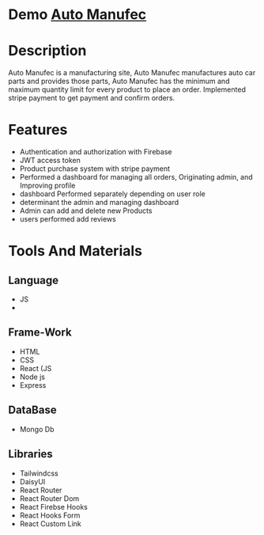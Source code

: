 
# Demo [Auto Manufec](https://auto-manufac.web.app/)

# Description
Auto Manufec is a manufacturing site, Auto Manufec manufactures auto car parts and provides those parts, Auto Manufec has the minimum and maximum quantity limit for every product to place an order. Implemented stripe payment to get payment and confirm orders. 

# Features
- Authentication and authorization with Firebase
- JWT access token
- Product purchase system with stripe payment
- Performed a dashboard for managing all orders, Originating admin, and Improving profile 
- dashboard Performed separately depending on user role
- determinant the admin and managing dashboard
- Admin can add and delete new Products
- users performed add reviews 

# Tools And Materials

## Language
- JS
- 
## Frame-Work
- HTML
- CSS
- React (JS 
- Node js
- Express

## DataBase
- Mongo Db

## Libraries
- Tailwindcss
- DaisyUI
- React Router
- React Router Dom
- React Firebse Hooks
- React Hooks Form
- React Custom Link

